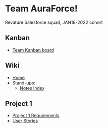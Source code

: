 # Team AuraForce!

Revature Salesforce squad, JAN18-2022 cohort

## Kanban

- [Team Kanban board](https://github.com/Revature-Salesforce-Training/Amplifire/projects/3)

## Wiki

- [Home](https://github.com/Revature-Salesforce-Training/Amplifire/wiki)
- Stand-ups:
  - [Notes Index](https://github.com/Revature-Salesforce-Training/Amplifire/wiki/Standup-Notes-Index)

## Project 1
- [Project 1 Requirements](https://github.com/Revature-Salesforce-Training/Amplifire/wiki/Project-1-Requirements)
- [User Stories](https://github.com/Revature-Salesforce-Training/Amplifire/wiki/Project-1-User-Stories)
